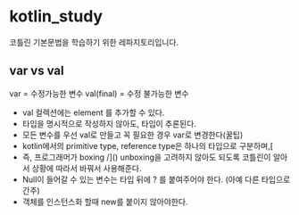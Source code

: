 # kotlin_study
코틀린 기본문법을 학습하기 위한 레파지토리입니다.


## var vs val

var = 수정가능한 변수
val(final) = 수정 불가능한 변수

- val 컬렉션에는 element 를 추가할 수 있다.
- 타입을 명시적으로 작성하지 않아도, 타입이 추론된다.
- 모든 변수를 우선 val로 만들고 꼭 필요한 경우 var로 변경한다(꿀팁)
- kotlin에서의 primitive type, reference type은 하나의 타입으로 구분하며,[
- 즉, 프로그래머가 boxing /]() unboxing을 고려하지 않아도 되도록 코틀린이 알아서 상황에 따라서 바꿔서 사용해준다. 
- Null이 들어갈 수 있는 변수는 타입 뒤에 ? 를 붙여주어야 한다. (아예 다른 타입으로 간주)
- 객체를 인스턴스화 할때 new를 붙이지 않아야한다.